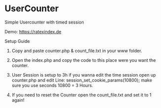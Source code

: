 # UserCounter
Simple Usercounter with timed session

Demo: https://ratexindex.de

Setup Guide

1. Copy and paste counter.php & count_file.txt in your www folder.
2. Open the index.php and copy the code to this place were you want the counter.
3. User Session is setup to 3h if you wanna edit the time session open up counter.php
and edit Line: session_set_cookie_params(10800);  make sure you use seconds 10800 = 3 Hours.

4. If you need to reset the Counter open the count_file.txt and set it to 1 again!
